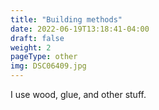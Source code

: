 ```yaml
---
title: "Building methods"
date: 2022-06-19T13:18:41-04:00
draft: false
weight: 2
pageType: other
img: DSC06409.jpg
---
```


I use wood, glue, and other stuff.